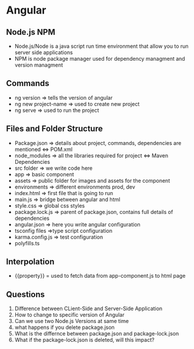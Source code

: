 # Angular
## Node.js NPM
- Node.js/Node is a java script run time environment that allow you to run server side applications
- NPM is node package manager used for dependency managment and version managment

## Commands
- ng version  => tells the version of angular 
- ng new project-name => used to create new project
- ng serve => used to run the project

## Files and Folder Structure
- Package.json => details about project, commands, dependencies are mentioned <=> POM.xml
- node_modules => all the libraries required for project <=> Maven Dependencies
- src folder => we write code here
 - app => basic component
 - assets => public folder for images and assets for the component
 - environments => different environments prod, dev
 - index.html => first file that is going to run
 - main.js => bridge between angular and html
 - style.css => global css styles
- package.lock.js => parent of package.json, contains full details of dependencies
- angular.json => here you write angular configuration
- tsconfig files =>type script configuration
- karma.config.js => test configuration
- polyfills.ts 

## Interpolation
- {{property}} = used to fetch data from app-component.js to html page
 
## Questions
1. Difference between CLient-Side and Server-Side Application
2. How to change to specific version of Angular
3. Can we use two Node.js Versions at same time
4. what happens if you delete package.json
5. What is the differnce between package.json and package-lock.json
6. What if the package-lock.json is deleted, will this impact?
